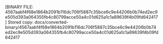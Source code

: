 [BINARY FILE: 4567aabf4f68e1864b2091b116dc706f5887c35bce6c9e44206b0b74ed2ec9e505d393a064355fb4c80799acce50a4c01d625a1c1a89639f4b09fd642417]
Stored copy: docs/converted-binary/4567aabf4f68e1864b2091b116dc706f5887c35bce6c9e44206b0b74ed2ec9e505d393a064355fb4c80799acce50a4c01d625a1c1a89639f4b09fd642417
